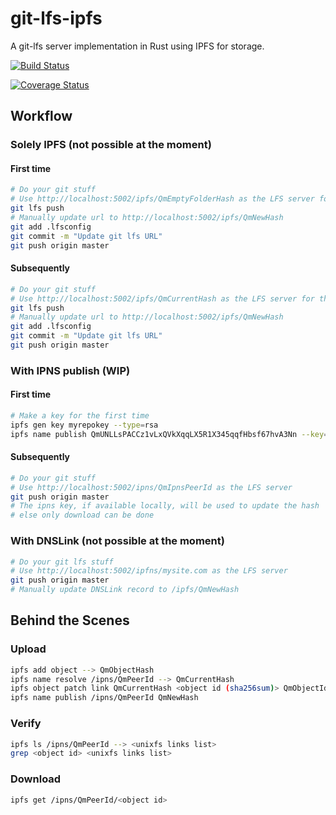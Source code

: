 # git-lfs-ipfs

A git-lfs server implementation in Rust using IPFS for storage.

[![Build Status](https://travis-ci.org/sameer/git-lfs-ipfs.svg?branch=master)](https://travis-ci.org/sameer/git-lfs-ipfs)

[![Coverage Status](https://coveralls.io/repos/github/sameer/git-lfs-ipfs/badge.svg?branch=master)](https://coveralls.io/github/sameer/git-lfs-ipfs?branch=master)

## Workflow

### Solely IPFS (not possible at the moment)

#### First time

```bash
# Do your git stuff
# Use http://localhost:5002/ipfs/QmEmptyFolderHash as the LFS server for the first time
git lfs push
# Manually update url to http://localhost:5002/ipfs/QmNewHash
git add .lfsconfig
git commit -m "Update git lfs URL"
git push origin master
```

#### Subsequently

```bash
# Do your git stuff
# Use http://localhost:5002/ipfs/QmCurrentHash as the LFS server for the first time
git lfs push
# Manually update url to http://localhost:5002/ipfs/QmNewHash
git add .lfsconfig
git commit -m "Update git lfs URL"
git push origin master
```

### With IPNS publish (WIP)

#### First time

```bash
# Make a key for the first time
ipfs gen key myrepokey --type=rsa
ipfs name publish QmUNLLsPACCz1vLxQVkXqqLX5R1X345qqfHbsf67hvA3Nn --key=myrepokey
```

#### Subsequently

```bash
# Do your git stuff
# Use http://localhost:5002/ipns/QmIpnsPeerId as the LFS server
git push origin master
# The ipns key, if available locally, will be used to update the hash
# else only download can be done
```

### With DNSLink (not possible at the moment)

```bash
# Do your git lfs stuff
# Use http://localhost:5002/ipfns/mysite.com as the LFS server
git push origin master
# Manually update DNSLink record to /ipfs/QmNewHash
```

## Behind the Scenes

### Upload

```bash
ipfs add object --> QmObjectHash
ipfs name resolve /ipns/QmPeerId --> QmCurrentHash
ipfs object patch link QmCurrentHash <object id (sha256sum)> QmObjectId --> QmNewHash
ipfs name publish /ipns/QmPeerId QmNewHash
```

### Verify

```bash
ipfs ls /ipns/QmPeerId --> <unixfs links list>
grep <object id> <unixfs links list>
```

### Download

```bash
ipfs get /ipns/QmPeerId/<object id>
```
